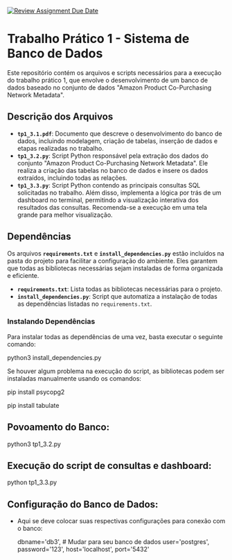 [![Review Assignment Due Date](https://classroom.github.com/assets/deadline-readme-button-22041afd0340ce965d47ae6ef1cefeee28c7c493a6346c4f15d667ab976d596c.svg)](https://classroom.github.com/a/zixaop7v)

# Trabalho Prático 1 - Sistema de Banco de Dados

Este repositório contém os arquivos e scripts necessários para a execução do trabalho prático 1, que envolve o desenvolvimento de um banco de dados baseado no conjunto de dados "Amazon Product Co-Purchasing Network Metadata".

## Descrição dos Arquivos

- **`tp1_3.1.pdf`**: Documento que descreve o desenvolvimento do banco de dados, incluindo modelagem, criação de tabelas, inserção de dados e etapas realizadas no trabalho.
- **`tp1_3.2.py`**: Script Python responsável pela extração dos dados do conjunto "Amazon Product Co-Purchasing Network Metadata". Ele realiza a criação das tabelas no banco de dados e insere os dados extraídos, incluindo todas as relações.
- **`tp1_3.3.py`**: Script Python contendo as principais consultas SQL solicitadas no trabalho. Além disso, implementa a lógica por trás de um dashboard no terminal, permitindo a visualização interativa dos resultados das consultas. Recomenda-se a execução em uma tela grande para melhor visualização.

## Dependências

Os arquivos **`requirements.txt`** e **`install_dependencies.py`** estão incluídos na pasta do projeto para facilitar a configuração do ambiente. Eles garantem que todas as bibliotecas necessárias sejam instaladas de forma organizada e eficiente.

- **`requirements.txt`**: Lista todas as bibliotecas necessárias para o projeto.
- **`install_dependencies.py`**: Script que automatiza a instalação de todas as dependências listadas no `requirements.txt`.

### Instalando Dependências

Para instalar todas as dependências de uma vez, basta executar o seguinte comando:

python3 install_dependencies.py

Se houver algum problema na execução do script, as bibliotecas podem ser instaladas manualmente usando os comandos:

pip install psycopg2

pip install tabulate

## Povoamento do Banco:
python3 tp1_3.2.py

## Execução do script de consultas e dashboard:
python tp1_3.3.py

## Configuração do Banco de Dados: 
- Aqui se deve colocar suas respectivas configurações para conexão com o banco:

    dbname='db3',  # Mudar para seu banco de dados
    user='postgres',
    password='123',
    host='localhost',
    port='5432'

